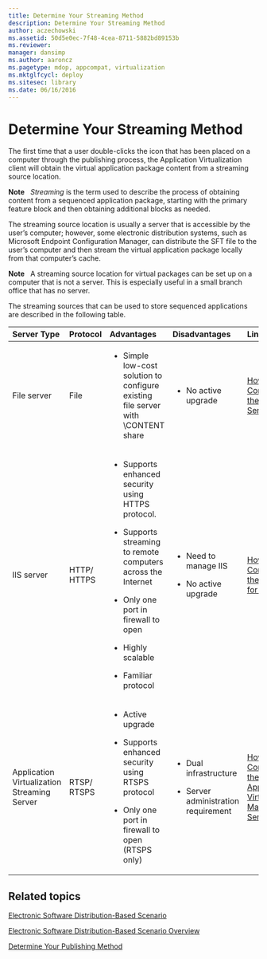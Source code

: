 ```yaml
---
title: Determine Your Streaming Method
description: Determine Your Streaming Method
author: aczechowski
ms.assetid: 50d5e0ec-7f48-4cea-8711-5882bd89153b
ms.reviewer: 
manager: dansimp
ms.author: aaroncz
ms.pagetype: mdop, appcompat, virtualization
ms.mktglfcycl: deploy
ms.sitesec: library
ms.date: 06/16/2016
---
```



# Determine Your Streaming Method


The first time that a user double-clicks the icon that has been placed on a computer through the publishing process, the Application Virtualization client will obtain the virtual application package content from a streaming source location.

**Note**  
*Streaming* is the term used to describe the process of obtaining content from a sequenced application package, starting with the primary feature block and then obtaining additional blocks as needed.

 

The streaming source location is usually a server that is accessible by the user’s computer; however, some electronic distribution systems, such as Microsoft Endpoint Configuration Manager, can distribute the SFT file to the user’s computer and then stream the virtual application package locally from that computer’s cache.

**Note**  
A streaming source location for virtual packages can be set up on a computer that is not a server. This is especially useful in a small branch office that has no server.

 

The streaming sources that can be used to store sequenced applications are described in the following table.

<table>
<colgroup>
<col width="20%" />
<col width="20%" />
<col width="20%" />
<col width="20%" />
<col width="20%" />
</colgroup>
<thead>
<tr class="header">
<th align="left">Server Type</th>
<th align="left">Protocol</th>
<th align="left">Advantages</th>
<th align="left">Disadvantages</th>
<th align="left">Links</th>
</tr>
</thead>
<tbody>
<tr class="odd">
<td align="left"><p>File server</p></td>
<td align="left"><p>File</p></td>
<td align="left"><ul>
<li><p>Simple low-cost solution to configure existing file server with \CONTENT share</p></li>
</ul></td>
<td align="left"><ul>
<li><p>No active upgrade</p></li>
</ul></td>
<td align="left"><p><a href="how-to-configure-the-file-server.md" data-raw-source="[How to Configure the File Server](how-to-configure-the-file-server.md)">How to Configure the File Server</a></p></td>
</tr>
<tr class="even">
<td align="left"><p>IIS server</p></td>
<td align="left"><p>HTTP/ HTTPS</p></td>
<td align="left"><ul>
<li><p>Supports enhanced security using HTTPS protocol.</p></li>
<li><p>Supports streaming to remote computers across the Internet</p></li>
<li><p>Only one port in firewall to open</p></li>
<li><p>Highly scalable</p></li>
<li><p>Familiar protocol</p></li>
</ul></td>
<td align="left"><ul>
<li><p>Need to manage IIS</p></li>
<li><p>No active upgrade</p></li>
</ul></td>
<td align="left"><p><a href="how-to-configure-the-server-for-iis.md" data-raw-source="[How to Configure the Server for IIS](how-to-configure-the-server-for-iis.md)">How to Configure the Server for IIS</a></p></td>
</tr>
<tr class="odd">
<td align="left"><p>Application Virtualization Streaming Server</p></td>
<td align="left"><p>RTSP/ RTSPS</p></td>
<td align="left"><ul>
<li><p>Active upgrade</p></li>
<li><p>Supports enhanced security using RTSPS protocol</p></li>
<li><p>Only one port in firewall to open (RTSPS only)</p></li>
</ul></td>
<td align="left"><ul>
<li><p>Dual infrastructure</p></li>
<li><p>Server administration requirement</p></li>
</ul></td>
<td align="left"><p><a href="how-to-configure-the-application-virtualization-management-servers.md" data-raw-source="[How to Configure the Application Virtualization Management Servers](how-to-configure-the-application-virtualization-management-servers.md)">How to Configure the Application Virtualization Management Servers</a></p></td>
</tr>
</tbody>
</table>

 

## Related topics


[Electronic Software Distribution-Based Scenario](electronic-software-distribution-based-scenario.md)

[Electronic Software Distribution-Based Scenario Overview](electronic-software-distribution-based-scenario-overview.md)

[Determine Your Publishing Method](determine-your-publishing-method.md)

 

 





